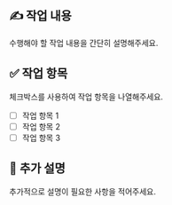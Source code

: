 <!-- 
커밋 컨벤션 종류
타입      설명
Setting   파일 및 폴더 추가
Feat      새로운 기능 추가
Fix       버그 수정
Docs      문서 수정 (README.md 등)
Style     코드 스타일 변경 (포맷팅, 세미콜론 등)
Refactor  코드 리팩토링 (기능 변화 없음)
Test      테스트 코드 추가 또는 수정
Chore     빌드 설정, 패키지 매니저 설정 변경 등
Perf      성능 개선 관련 변경
-->

## ✍️ 작업 내용
수행해야 할 작업 내용을 간단히 설명해주세요.

## ✅ 작업 항목
체크박스를 사용하여 작업 항목을 나열해주세요.
- [ ] 작업 항목 1
- [ ] 작업 항목 2
- [ ] 작업 항목 3

## 📝 추가 설명
추가적으로 설명이 필요한 사항을 적어주세요.

